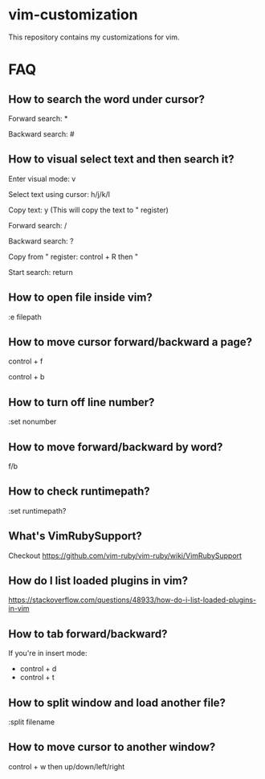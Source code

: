 # vim-customization

This repository contains my customizations for vim.

# FAQ

## How to search the word under cursor?

Forward search: *

Backward search: #


## How to visual select text and then search it?

Enter visual mode: v

Select text using cursor: h/j/k/l

Copy text: y (This will copy the text to " register)

Forward search: /

Backward search: ?

Copy from " register: control + R then "

Start search: return

## How to open file inside vim?

:e filepath

## How to move cursor forward/backward a page?

control + f

control + b

## How to turn off line number?
:set nonumber

## How to move forward/backward by word?
f/b

## How to check runtimepath?
:set runtimepath?

## What's VimRubySupport?
Checkout https://github.com/vim-ruby/vim-ruby/wiki/VimRubySupport

## How do I list loaded plugins in vim?
https://stackoverflow.com/questions/48933/how-do-i-list-loaded-plugins-in-vim

## How to tab forward/backward?
If you're in insert mode:
- control + d
- control + t

## How to split window and load another file?
:split filename

## How to move cursor to another window?
control + w then up/down/left/right
